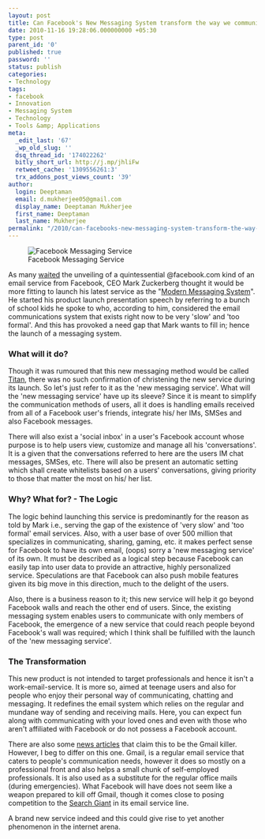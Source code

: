 ```yaml
---
layout: post
title: Can Facebook's New Messaging System transform the way we communicate?
date: 2010-11-16 19:28:06.000000000 +05:30
type: post
parent_id: '0'
published: true
password: ''
status: publish
categories:
- Technology
tags:
- facebook
- Innovation
- Messaging System
- Technology
- Tools &amp; Applications
meta:
  _edit_last: '67'
  _wp_old_slug: ''
  dsq_thread_id: '174022262'
  bitly_short_url: http://j.mp/jhliFw
  retweet_cache: '1309556261:3'
  trx_addons_post_views_count: '39'
author:
  login: Deeptaman
  email: d.mukherjee05@gmail.com
  display_name: Deeptaman Mukherjee
  first_name: Deeptaman
  last_name: Mukherjee
permalink: "/2010/can-facebooks-new-messaging-system-transform-the-way-we-communicate/"
---
```

<figure><img src="/static/2010/11/facebook-message.jpg" alt="Facebook Messaging Service" /><br />
<figcaption> Facebook Messaging Service</figcaption>
</figure>
<p>As many <a href="http://news.cnet.com/8301-30685_3-20022625-264.html">waited</a> the unveiling of a quintessential @facebook.com kind of an email service from Facebook, CEO Mark Zuckerberg thought it would be more fitting to launch his latest service as the "<a href="http://www.timesoftheinternet.com/briefs/facebook-introduces-modern-messaging-system/">Modern Messaging System</a>". He started his product launch presentation speech by referring to a bunch of school kids he spoke to who, according to him, considered the email communications system that exists right now to be very 'slow' and 'too formal'. And this has provoked a need gap that Mark wants to fill in; hence the launch of a messaging system.</p>

<h3>What will it do?</h3>
<p>Though it was rumoured that this new messaging method would be called <a href="http://www.eweek.com/c/a/Messaging-and-Collaboration/Facebook-Project-Titan-Preps-to-Challenge-Google-Gmail-206434/">Titan</a>, there was no such confirmation of christening the new service during its launch. So let's just refer to it as the 'new messaging service'. What will the 'new messaging service' have up its sleeve? Since it is meant to simplify the communication methods of users, all it does is handling emails received from all of a Facebook user's friends, integrate his/ her IMs, SMSes and also Facebook messages. </p>
<p>There will also exist a 'social inbox' in a user's Facebook account whose purpose is to help users view, customize and manage all his 'conversations'. It is a given that the conversations referred to here are the users IM chat messages, SMSes, etc. There will also be present an automatic setting which shall create whitelists based on a users' conversations, giving priority to those that matter the most on his/ her list. </p>
<h3>Why? What for? - The Logic</h3>
<p>The logic behind launching this service is predominantly for the reason as told by Mark i.e., serving the gap of the existence of 'very slow' and 'too formal' email services. Also, with a user base of over 500 million that specializes in communicating, sharing, gaming, etc. it makes perfect sense for Facebook to have its own email, (oops) sorry a 'new messaging service' of its own. It must be described as a logical step because Facebook can easily tap into user data to provide an attractive, highly personalized service. Speculations are that Facebook can also push mobile features given its big move in this direction, much to the delight of the users.</p>
<p>Also, there is a business reason to it; this new service will help it go beyond Facebook walls and reach the other end of users. Since, the existing messaging system enables users to communicate with only members of Facebook, the emergence of a new service that could reach people beyond Facebook's wall was required; which I think shall be fulfilled with the launch of the 'new messaging service'.</p>
<h3>The Transformation</h3>
<p>This new product is not intended to target professionals and hence it isn't a work-email-service. It is more so, aimed at teenage users and also for people who enjoy their personal way of communicating, chatting and messaging. It redefines the email system which relies on the regular and mundane way of sending and receiving mails. Here, you can expect fun along with communicating with your loved ones and even with those who aren't affiliated with Facebook or do not possess a Facebook account. </p>
<p>There are also some <a href="http://www.hindustantimes.com/americas/Facebook-to-launch-Gmail-killer-email/627058/H1-Article1-626341.aspx">news articles</a> that claim this to be the Gmail killer. However, I beg to differ on this one. Gmail, is a regular email service that caters to people's communication needs, however it does so mostly on a professional front and also helps a small chunk of self-employed professionals. It is also used as a substitute for the regular office mails (during emergencies). What Facebook will have does not seem like a weapon prepared to kill off Gmail, though it comes close to posing competition to the <a href="www.google.com">Search Giant</a> in its email service line.</p>
<p>A brand new service indeed and this could give rise to yet another phenomenon in the internet arena.</p>
